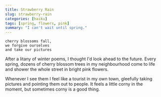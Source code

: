 ```yaml
---
title: Strawberry Rain
slug: strawberry-rain
categories: [haiku]
tags: [spring, flowers, pink]
summary: "I can't wait until spring."
---
```


```
cherry blossoms fall,
we forgive ourselves
and take our pictures
```

After a litany of winter poems, I thought I'd look ahead to the future.
Every spring, dozens of cherry blossom trees in my neighbourhood come to life and shower the whole street in bright pink flowers. 

Whenever I see them I feel like a tourist in my own town, gleefully taking pictures and pointing them out to people.
It feels a little corny in the moment, but sometimes corny is a good thing.
